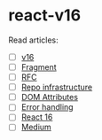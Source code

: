 # react-v16

Read articles:
- [ ] [v16](https://reactjs.org/blog/2017/09/26/react-v16.0.html)
- [ ] [Fragment](https://reactjs.org/blog/2017/11/28/react-v16.2.0-fragment-support.html)
- [ ] [RFC](https://reactjs.org/blog/2017/12/07/introducing-the-react-rfc-process.html)
- [ ] [Repo infrastructure](https://reactjs.org/blog/2017/12/15/improving-the-repository-infrastructure.html)
- [ ] [DOM Attributes](https://reactjs.org/blog/2017/09/08/dom-attributes-in-react-16.html)
- [ ] [Error handling](https://reactjs.org/blog/2017/07/26/error-handling-in-react-16.html)
- [ ] [React 16](https://auth0.com/blog/whats-new-in-react16/)
- [ ] [Medium](https://medium.com/@baphemot/whats-new-in-react-16-3-d2c9b7b6193b)
